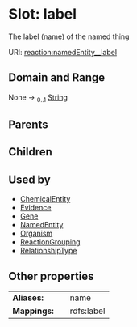 
# Slot: label


The label (name) of the named thing

URI: [reaction:namedEntity__label](http://w3id.org/ontogpt/reaction/namedEntity__label)


## Domain and Range

None &#8594;  <sub>0..1</sub> [String](types/String.md)

## Parents


## Children


## Used by

 * [ChemicalEntity](ChemicalEntity.md)
 * [Evidence](Evidence.md)
 * [Gene](Gene.md)
 * [NamedEntity](NamedEntity.md)
 * [Organism](Organism.md)
 * [ReactionGrouping](ReactionGrouping.md)
 * [RelationshipType](RelationshipType.md)

## Other properties

|  |  |  |
| --- | --- | --- |
| **Aliases:** | | name |
| **Mappings:** | | rdfs:label |

